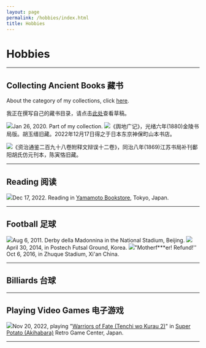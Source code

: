 ```yaml
---
layout: page
permalink: /hobbies/index.html
title: Hobbies
---
```


# Hobbies

---

## Collecting Ancient Books 藏书

About the category of my collections, click [here](/books).

我正在撰写自己的藏书目录，请点击[此处](/books/)查看草稿。

![](./images/2020-01-26-home.jpg)Jan 26, 2020. Part of my collection. 
![](./images/IMG_6160.jpg)《舆地广记》，光绪六年(1880)金陵书局版。胡玉缙旧藏。2022年12月17日得之于日本东京神保町山本书店。

![](./images/IMG_8518.JPG)《资治通鉴二百九十八卷附释文辩误十二卷》，同治八年(1869)江苏书局补刊鄱阳胡氏仿元刊本，陈寅恪旧藏。

---

## Reading 阅读

![](./images/IMG_6163.JPG)Dec 17, 2022. Reading in [Yamamoto Bookstore](https://www.kosho.or.jp/abouts/?id=12010830), Tokyo, Japan.

---

## Football 足球

![](./images/20110806-008.jpg)Aug 6, 2011. Derby della Madonnina in the National Stadium, Beijing.
![](./images/2014-04-30-APCTP.jpg) April 30, 2014, in Postech Futsal Ground, Korea.
![](./images/2016-10-06-Xian.jpg)"Motherf***er! Refund!'' Oct 6, 2016, in Zhuque Stadium, Xi'an China.

---

## Billiards 台球

---

## Playing Video Games 电子游戏

![](./images/IMG_5986.JPG)Nov 20, 2022, playing "[Warriors of Fate (Tenchi wo Kurau 2)](https://en.wikipedia.org/wiki/Warriors_of_Fate)" in [Super Potato (Akihabara)](https://www.superpotato.com/shop/akihabara/) Retro Game Center, Japan.

---
